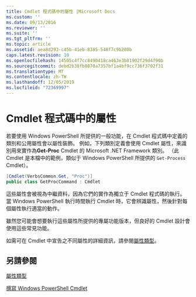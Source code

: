 ```yaml
---
title: Cmdlet 程式碼中的屬性 |Microsoft Docs
ms.custom: ''
ms.date: 09/13/2016
ms.reviewer: ''
ms.suite: ''
ms.tgt_pltfrm: ''
ms.topic: article
ms.assetid: aea8d293-c45b-41eb-8385-548f7c9b280b
caps.latest.revision: 10
ms.openlocfilehash: 14505c4f7cc8490418ca463e3b81902f29d4f90b
ms.sourcegitcommit: debd2b38fb8070a7357bf1a4bf9cc736f3702f31
ms.translationtype: MT
ms.contentlocale: zh-TW
ms.lasthandoff: 12/05/2019
ms.locfileid: "72369997"
---
```

# <a name="attributes-in-cmdlet-code"></a>Cmdlet 程式碼中的屬性

若要使用 Windows PowerShell 所提供的一般功能，在 Cmdlet 程式碼中定義的類別和公用屬性會以屬性裝飾。 例如，下列類別定義會使用 Cmdlet 屬性，來識別用來實作為**Get-Proc** Cmdlet 的 Microsoft .NET Framework 類別。 （此 Cmdlet 是本檔中的範例，類似于 Windows PowerShell 所提供的 `Get-Process` Cmdlet）。

```csharp
[Cmdlet(VerbsCommon.Get, "Proc")]
public class GetProcCommand : Cmdlet
```

這些屬性會被視為中繼資料，因為它們的實作為獨立于 Cmdlet 程式碼的執行。 當 Windows PowerShell 執行時間執行 Cmdlet 時，它會辨識屬性，然後針對每個屬性執行適當的動作。

雖然您可能會想要執行這些屬性所提供的專屬功能版本，但良好的 Cmdlet 設計會使用這些常見功能。

如需可在 Cmdlet 中宣告之不同屬性的詳細資訊，請參閱[屬性類型](./attribute-types.md)。

## <a name="see-also"></a>另請參閱

[屬性類型](./attribute-types.md)

[撰寫 Windows PowerShell Cmdlet](./writing-a-windows-powershell-cmdlet.md)
